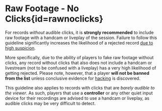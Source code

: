 <div class='panel fade js-scroll-anim' data-anim='fade'>

# Raw Footage - No Clicks{id=rawnoclicks}

For records *without* audible clicks, it is __strongly recommended__ to include raw footage with a handcam or liveplay of the session. Failure to follow this guideline significantly increases the likelihood of a rejected record [due to high suspicion](/guidelines/ucs). 

More specifically, due to the ability of players to fake raw footage without clicks, any record without clicks that also does not include a handcam or livestream (not to be confused with a liveplay) has a very high likelihood of getting rejected. Please note, however, that a player **will not be banned from the list** unless conclusive evidence for [hacking](/guidelines/hacks) is discovered.  

This guideline also applies to records with clicks that are *barely audible to the viewer*. As such, players that use a __controller__ or any other quiet input device for their recordings are advised to use a handcam or liveplay, as audible clicks may be very difficult to detect.

</div>
